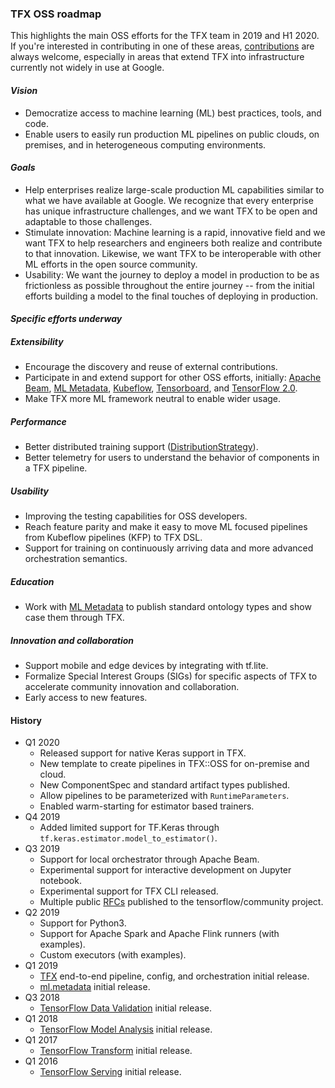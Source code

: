 ### TFX OSS roadmap
This highlights the main OSS efforts for the TFX team in 2019 and H1 2020. If
you're interested in contributing in one of these areas,
[contributions](https://github.com/tensorflow/tfx/blob/master/CONTRIBUTING.md)
are always welcome, especially in areas that extend TFX into infrastructure
currently not widely in use at Google.

#### _Vision_
*   Democratize access to machine learning (ML) best practices, tools, and code.
*   Enable users to easily run production ML pipelines on public clouds, on
premises, and in heterogeneous computing environments.

#### _Goals_
*   Help enterprises realize large-scale production ML capabilities similar to
what we have available at Google.  We recognize that every enterprise has unique
infrastructure challenges, and we want TFX to be open and adaptable to those
challenges.
*   Stimulate innovation: Machine learning is a rapid, innovative field and we
want TFX to help researchers and engineers both realize and contribute to that
innovation.  Likewise, we want TFX to be interoperable with other ML efforts in
the open source community.
*   Usability: We want the journey to deploy a model in production to be as
frictionless as possible throughout the entire journey -- from the initial
efforts building a model to the final touches of deploying in production.

#### _Specific efforts underway_

##### Extensibility
*   Encourage the discovery and reuse of external contributions.
*   Participate in and extend support for other OSS efforts, initially:
[Apache Beam](https://beam.apache.org/),
[ML Metadata](https://www.tensorflow.org/tfx/guide/mlmd),
[Kubeflow](https://www.kubeflow.org/),
[Tensorboard](https://www.tensorflow.org/guide/summaries_and_tensorboard), and
[TensorFlow 2.0](https://www.tensorflow.org/versions/r2.0/api_docs/).
*   Make TFX more ML framework neutral to enable wider usage.

##### Performance
*   Better distributed training support
([DistributionStrategy](https://www.tensorflow.org/guide/distribute_strategy)).
*   Better telemetry for users to understand the behavior of components in a
TFX pipeline.

##### Usability
*   Improving the testing capabilities for OSS developers.
*   Reach feature parity and make it easy to move ML focused pipelines from
Kubeflow pipelines (KFP) to TFX DSL.
*   Support for training on continuously arriving data and more advanced
    orchestration semantics.

##### Education
*   Work with [ML Metadata](https://www.tensorflow.org/tfx/guide/mlmd) to
    publish standard ontology types and show case them through TFX.

##### Innovation and collaboration
*   Support mobile and edge devices by integrating with tf.lite.
*   Formalize Special Interest Groups (SIGs) for specific aspects of TFX to
accelerate community innovation and collaboration.
*   Early access to new features.

#### History
*   Q1 2020
    *   Released support for native Keras support in TFX.
    *   New template to create pipelines in TFX::OSS for on-premise and cloud.
    *   New ComponentSpec and standard artifact types published.
    *   Allow pipelines to be parameterized with `RuntimeParameters`.
    *   Enabled warm-starting for estimator based trainers.
*   Q4 2019
    *   Added limited support for TF.Keras through `tf.keras.estimator.model_to_estimator()`.
*   Q3 2019
    *   Support for local orchestrator through Apache Beam.
    *   Experimental support for interactive development on Jupyter notebook.
    *   Experimental support for TFX CLI released.
    *   Multiple public [RFCs](https://github.com/tensorflow/community/tree/master/rfcs) published to the tensorflow/community project.
*   Q2 2019
    *   Support for Python3.
    *   Support for Apache Spark and Apache Flink runners (with examples).
    *   Custom executors (with examples).
*   Q1 2019
    *   [TFX](https://www.tensorflow.org/tfx/guide) end-to-end pipeline,
config, and orchestration initial release.
    *   [ml.metadata](https://www.tensorflow.org/tfx/guide/mlmd) initial
release.
*   Q3 2018
    *   [TensorFlow Data Validation](https://www.tensorflow.org/tfx/guide/tfdv)
initial release.
*   Q1 2018
    *   [TensorFlow Model Analysis](https://www.tensorflow.org/tfx/guide/tfma)
initial release.
*   Q1 2017
    *   [TensorFlow Transform](https://www.tensorflow.org/tfx/guide/tft)
initial release.
*   Q1 2016
    *   [TensorFlow Serving](https://www.tensorflow.org/tfx/guide/serving)
initial release.
